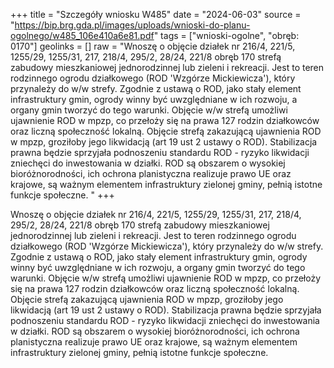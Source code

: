 +++
title = "Szczegóły wniosku W485"
date = "2024-06-03"
source = "https://bip.brg.gda.pl/images/uploads/wnioski-do-planu-ogolnego/w485_106e410a6e81.pdf"
tags = ["wnioski-ogolne", "obręb: 0170"]
geolinks = []
raw = "Wnoszę o objęcie działek nr 216/4, 221/5, 1255/29, 1255/31, 217, 218/4, 295/2, 28/24, 221/8 obręb 170 strefą zabudowy mieszkaniowej jednorodzinnej lub zieleni i rekreacji. Jest to teren rodzinnego ogrodu działkowego (ROD 'Wzgórze Mickiewicza'), który przynależy do w/w strefy. Zgodnie z ustawą o ROD, jako stały element infrastruktury gmin, ogrody winny być uwzględniane w ich rozwoju, a organy gmin tworzyć do tego warunki. Objęcie w/w strefą umożliwi ujawnienie ROD w mpzp, co przełoży się na prawa 127 rodzin działkowców oraz liczną społeczność lokalną. Objęcie strefą zakazującą ujawnienia ROD w mpzp, groziłoby jego likwidacją (art 19 ust 2 ustawy o ROD). Stabilizacja prawna będzie sprzyjała podnoszeniu standardu ROD - ryzyko likwidacji zniechęci do inwestowania w działki. ROD są obszarem o wysokiej bioróżnorodności, ich ochrona planistyczna realizuje prawo UE oraz krajowe, są ważnym elementem infrastruktury zielonej gminy, pełnią istotne funkcje społeczne. "
+++

Wnoszę o objęcie działek nr 216/4, 221/5, 1255/29, 1255/31, 217, 218/4, 295/2,
28/24, 221/8 obręb 170 strefą zabudowy mieszkaniowej jednorodzinnej lub zieleni i rekreacji.
Jest to teren rodzinnego ogrodu działkowego (ROD 'Wzgórze Mickiewicza'), który przynależy do
w/w strefy. Zgodnie z ustawą o ROD, jako stały element infrastruktury gmin, ogrody winny być
uwzględniane w ich rozwoju, a organy gmin tworzyć do tego warunki. Objęcie w/w strefą
umożliwi ujawnienie ROD w mpzp, co przełoży się na prawa 127 rodzin działkowców oraz liczną
społeczność lokalną. Objęcie strefą zakazującą ujawnienia ROD w mpzp, groziłoby jego
likwidacją (art 19 ust 2 ustawy o ROD). Stabilizacja prawna będzie sprzyjała podnoszeniu
standardu ROD - ryzyko likwidacji zniechęci do inwestowania w działki. ROD są obszarem o
wysokiej bioróżnorodności, ich ochrona planistyczna realizuje prawo UE oraz krajowe, są
ważnym elementem infrastruktury zielonej gminy, pełnią istotne funkcje społeczne.



